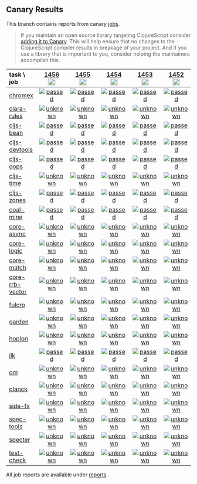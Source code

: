 ## Canary Results

This branch contains reports from canary [jobs](https://github.com/cljs-oss/canary/tree/jobs).

> If you maintain an open source library targeting ClojureScript consider [adding it to Canary](https://github.com/cljs-oss/canary/tree/master#how-to-participate). This will help ensure that no changes to the ClojureScript compiler results in breakage of your project. And if you use a library that is important to you, consider helping the maintainers accomplish this.

[//]: # (begin_overview_table)

| task \ job | <a href="reports/2020/07/03/job-001456-1.10.806-a19f8e04" title="job #1456&#xA;&#xA;job&#xA;&#xA;requested by BinaryAge Bot (@babot) on 2020-07-03T11:04:35Z">1456<br/><img width=20 height=20 src="https://avatars0.githubusercontent.com/u/1476765?v=4&s=60"></a> | <a href="reports/2020/07/02/job-001455-1.10.806-a19f8e04" title="job #1455&#xA;&#xA;job&#xA;&#xA;requested by BinaryAge Bot (@babot) on 2020-07-02T11:04:46Z">1455<br/><img width=20 height=20 src="https://avatars0.githubusercontent.com/u/1476765?v=4&s=60"></a> | <a href="reports/2020/07/01/job-001454-1.10.806-a19f8e04" title="job #1454&#xA;&#xA;job&#xA;&#xA;requested by BinaryAge Bot (@babot) on 2020-07-01T11:04:36Z">1454<br/><img width=20 height=20 src="https://avatars0.githubusercontent.com/u/1476765?v=4&s=60"></a> | <a href="reports/2020/06/30/job-001453-1.10.806-a19f8e04" title="job #1453&#xA;&#xA;job&#xA;&#xA;requested by BinaryAge Bot (@babot) on 2020-06-30T11:04:04Z">1453<br/><img width=20 height=20 src="https://avatars0.githubusercontent.com/u/1476765?v=4&s=60"></a> | <a href="reports/2020/06/29/job-001452-1.10.806-a19f8e04" title="job #1452&#xA;&#xA;job&#xA;&#xA;requested by BinaryAge Bot (@babot) on 2020-06-29T11:04:30Z">1452<br/><img width=20 height=20 src="https://avatars0.githubusercontent.com/u/1476765?v=4&s=60"></a> | <a href="reports/2020/06/28/job-001451-1.10.781-92707a0b" title="job #1451&#xA;&#xA;job&#xA;&#xA;requested by BinaryAge Bot (@babot) on 2020-06-28T11:04:38Z">1451<br/><img width=20 height=20 src="https://avatars0.githubusercontent.com/u/1476765?v=4&s=60"></a> | <a href="reports/2020/06/27/job-001450-1.10.781-92707a0b" title="job #1450&#xA;&#xA;job&#xA;&#xA;requested by BinaryAge Bot (@babot) on 2020-06-27T11:04:36Z">1450<br/><img width=20 height=20 src="https://avatars0.githubusercontent.com/u/1476765?v=4&s=60"></a> | <a href="reports/2020/06/26/job-001449-1.10.781-92707a0b" title="job #1449&#xA;&#xA;job&#xA;&#xA;requested by BinaryAge Bot (@babot) on 2020-06-26T11:04:00Z">1449<br/><img width=20 height=20 src="https://avatars0.githubusercontent.com/u/1476765?v=4&s=60"></a> | <a href="reports/2020/06/25/job-001448-1.10.781-92707a0b" title="job #1448&#xA;&#xA;job&#xA;&#xA;requested by BinaryAge Bot (@babot) on 2020-06-25T11:03:40Z">1448<br/><img width=20 height=20 src="https://avatars0.githubusercontent.com/u/1476765?v=4&s=60"></a> | <a href="reports/2020/06/24/job-001447-1.10.781-92707a0b" title="job #1447&#xA;&#xA;job&#xA;&#xA;requested by BinaryAge Bot (@babot) on 2020-06-24T11:04:19Z">1447<br/><img width=20 height=20 src="https://avatars0.githubusercontent.com/u/1476765?v=4&s=60"></a> |
| :--- | :---: | :---: | :---: | :---: | :---: | :---: | :---: | :---: | :---: | :---: |
| [chromex](https://github.com/binaryage/chromex) | <a href="reports/2020/07/03/job-001456-1.10.806-a19f8e04#-chromex"><img title="passed" src="http://box.binaryage.com/s-passed.svg"><a> | <a href="reports/2020/07/02/job-001455-1.10.806-a19f8e04#-chromex"><img title="passed" src="http://box.binaryage.com/s-passed.svg"><a> | <a href="reports/2020/07/01/job-001454-1.10.806-a19f8e04#-chromex"><img title="passed" src="http://box.binaryage.com/s-passed.svg"><a> | <a href="reports/2020/06/30/job-001453-1.10.806-a19f8e04#-chromex"><img title="passed" src="http://box.binaryage.com/s-passed.svg"><a> | <a href="reports/2020/06/29/job-001452-1.10.806-a19f8e04#-chromex"><img title="passed" src="http://box.binaryage.com/s-passed.svg"><a> | <a href="reports/2020/06/28/job-001451-1.10.781-92707a0b#-chromex"><img title="passed" src="http://box.binaryage.com/s-passed.svg"><a> | <a href="reports/2020/06/27/job-001450-1.10.781-92707a0b#-chromex"><img title="passed" src="http://box.binaryage.com/s-passed.svg"><a> | <a href="reports/2020/06/26/job-001449-1.10.781-92707a0b#-chromex"><img title="passed" src="http://box.binaryage.com/s-passed.svg"><a> | <a href="reports/2020/06/25/job-001448-1.10.781-92707a0b#-chromex"><img title="passed" src="http://box.binaryage.com/s-passed.svg"><a> | <a href="reports/2020/06/24/job-001447-1.10.781-92707a0b#-chromex"><img title="passed" src="http://box.binaryage.com/s-passed.svg"><a> |
| [clara-rules](https://github.com/cerner/clara-rules) | <a href="reports/2020/07/03/job-001456-1.10.806-a19f8e04#-clara-rules"><img title="unknown" src="http://box.binaryage.com/s-unknown.svg"><a> | <a href="reports/2020/07/02/job-001455-1.10.806-a19f8e04#-clara-rules"><img title="unknown" src="http://box.binaryage.com/s-unknown.svg"><a> | <a href="reports/2020/07/01/job-001454-1.10.806-a19f8e04#-clara-rules"><img title="unknown" src="http://box.binaryage.com/s-unknown.svg"><a> | <a href="reports/2020/06/30/job-001453-1.10.806-a19f8e04#-clara-rules"><img title="unknown" src="http://box.binaryage.com/s-unknown.svg"><a> | <a href="reports/2020/06/29/job-001452-1.10.806-a19f8e04#-clara-rules"><img title="unknown" src="http://box.binaryage.com/s-unknown.svg"><a> | <a href="reports/2020/06/28/job-001451-1.10.781-92707a0b#-clara-rules"><img title="unknown" src="http://box.binaryage.com/s-unknown.svg"><a> | <a href="reports/2020/06/27/job-001450-1.10.781-92707a0b#-clara-rules"><img title="unknown" src="http://box.binaryage.com/s-unknown.svg"><a> | <a href="reports/2020/06/26/job-001449-1.10.781-92707a0b#-clara-rules"><img title="unknown" src="http://box.binaryage.com/s-unknown.svg"><a> | <a href="reports/2020/06/25/job-001448-1.10.781-92707a0b#-clara-rules"><img title="unknown" src="http://box.binaryage.com/s-unknown.svg"><a> | <a href="reports/2020/06/24/job-001447-1.10.781-92707a0b#-clara-rules"><img title="unknown" src="http://box.binaryage.com/s-unknown.svg"><a> |
| [cljs-bean](https://github.com/mfikes/cljs-bean) | <a href="reports/2020/07/03/job-001456-1.10.806-a19f8e04#-cljs-bean"><img title="passed" src="http://box.binaryage.com/s-passed.svg"><a> | <a href="reports/2020/07/02/job-001455-1.10.806-a19f8e04#-cljs-bean"><img title="passed" src="http://box.binaryage.com/s-passed.svg"><a> | <a href="reports/2020/07/01/job-001454-1.10.806-a19f8e04#-cljs-bean"><img title="passed" src="http://box.binaryage.com/s-passed.svg"><a> | <a href="reports/2020/06/30/job-001453-1.10.806-a19f8e04#-cljs-bean"><img title="passed" src="http://box.binaryage.com/s-passed.svg"><a> | <a href="reports/2020/06/29/job-001452-1.10.806-a19f8e04#-cljs-bean"><img title="passed" src="http://box.binaryage.com/s-passed.svg"><a> | <a href="reports/2020/06/28/job-001451-1.10.781-92707a0b#-cljs-bean"><img title="passed" src="http://box.binaryage.com/s-passed.svg"><a> | <a href="reports/2020/06/27/job-001450-1.10.781-92707a0b#-cljs-bean"><img title="passed" src="http://box.binaryage.com/s-passed.svg"><a> | <a href="reports/2020/06/26/job-001449-1.10.781-92707a0b#-cljs-bean"><img title="passed" src="http://box.binaryage.com/s-passed.svg"><a> | <a href="reports/2020/06/25/job-001448-1.10.781-92707a0b#-cljs-bean"><img title="passed" src="http://box.binaryage.com/s-passed.svg"><a> | <a href="reports/2020/06/24/job-001447-1.10.781-92707a0b#-cljs-bean"><img title="passed" src="http://box.binaryage.com/s-passed.svg"><a> |
| [cljs-devtools](https://github.com/binaryage/cljs-devtools) | <a href="reports/2020/07/03/job-001456-1.10.806-a19f8e04#-cljs-devtools"><img title="passed" src="http://box.binaryage.com/s-passed.svg"><a> | <a href="reports/2020/07/02/job-001455-1.10.806-a19f8e04#-cljs-devtools"><img title="passed" src="http://box.binaryage.com/s-passed.svg"><a> | <a href="reports/2020/07/01/job-001454-1.10.806-a19f8e04#-cljs-devtools"><img title="passed" src="http://box.binaryage.com/s-passed.svg"><a> | <a href="reports/2020/06/30/job-001453-1.10.806-a19f8e04#-cljs-devtools"><img title="passed" src="http://box.binaryage.com/s-passed.svg"><a> | <a href="reports/2020/06/29/job-001452-1.10.806-a19f8e04#-cljs-devtools"><img title="passed" src="http://box.binaryage.com/s-passed.svg"><a> | <a href="reports/2020/06/28/job-001451-1.10.781-92707a0b#-cljs-devtools"><img title="passed" src="http://box.binaryage.com/s-passed.svg"><a> | <a href="reports/2020/06/27/job-001450-1.10.781-92707a0b#-cljs-devtools"><img title="passed" src="http://box.binaryage.com/s-passed.svg"><a> | <a href="reports/2020/06/26/job-001449-1.10.781-92707a0b#-cljs-devtools"><img title="failed" src="http://box.binaryage.com/s-failed.svg"><a> | <a href="reports/2020/06/25/job-001448-1.10.781-92707a0b#-cljs-devtools"><img title="passed" src="http://box.binaryage.com/s-passed.svg"><a> | <a href="reports/2020/06/24/job-001447-1.10.781-92707a0b#-cljs-devtools"><img title="passed" src="http://box.binaryage.com/s-passed.svg"><a> |
| [cljs-oops](https://github.com/binaryage/cljs-oops) | <a href="reports/2020/07/03/job-001456-1.10.806-a19f8e04#-cljs-oops"><img title="passed" src="http://box.binaryage.com/s-passed.svg"><a> | <a href="reports/2020/07/02/job-001455-1.10.806-a19f8e04#-cljs-oops"><img title="passed" src="http://box.binaryage.com/s-passed.svg"><a> | <a href="reports/2020/07/01/job-001454-1.10.806-a19f8e04#-cljs-oops"><img title="passed" src="http://box.binaryage.com/s-passed.svg"><a> | <a href="reports/2020/06/30/job-001453-1.10.806-a19f8e04#-cljs-oops"><img title="passed" src="http://box.binaryage.com/s-passed.svg"><a> | <a href="reports/2020/06/29/job-001452-1.10.806-a19f8e04#-cljs-oops"><img title="passed" src="http://box.binaryage.com/s-passed.svg"><a> | <a href="reports/2020/06/28/job-001451-1.10.781-92707a0b#-cljs-oops"><img title="passed" src="http://box.binaryage.com/s-passed.svg"><a> | <a href="reports/2020/06/27/job-001450-1.10.781-92707a0b#-cljs-oops"><img title="passed" src="http://box.binaryage.com/s-passed.svg"><a> | <a href="reports/2020/06/26/job-001449-1.10.781-92707a0b#-cljs-oops"><img title="passed" src="http://box.binaryage.com/s-passed.svg"><a> | <a href="reports/2020/06/25/job-001448-1.10.781-92707a0b#-cljs-oops"><img title="passed" src="http://box.binaryage.com/s-passed.svg"><a> | <a href="reports/2020/06/24/job-001447-1.10.781-92707a0b#-cljs-oops"><img title="passed" src="http://box.binaryage.com/s-passed.svg"><a> |
| [cljs-time](https://github.com/andrewmcveigh/cljs-time) | <a href="reports/2020/07/03/job-001456-1.10.806-a19f8e04#-cljs-time"><img title="unknown" src="http://box.binaryage.com/s-unknown.svg"><a> | <a href="reports/2020/07/02/job-001455-1.10.806-a19f8e04#-cljs-time"><img title="unknown" src="http://box.binaryage.com/s-unknown.svg"><a> | <a href="reports/2020/07/01/job-001454-1.10.806-a19f8e04#-cljs-time"><img title="unknown" src="http://box.binaryage.com/s-unknown.svg"><a> | <a href="reports/2020/06/30/job-001453-1.10.806-a19f8e04#-cljs-time"><img title="unknown" src="http://box.binaryage.com/s-unknown.svg"><a> | <a href="reports/2020/06/29/job-001452-1.10.806-a19f8e04#-cljs-time"><img title="unknown" src="http://box.binaryage.com/s-unknown.svg"><a> | <a href="reports/2020/06/28/job-001451-1.10.781-92707a0b#-cljs-time"><img title="unknown" src="http://box.binaryage.com/s-unknown.svg"><a> | <a href="reports/2020/06/27/job-001450-1.10.781-92707a0b#-cljs-time"><img title="unknown" src="http://box.binaryage.com/s-unknown.svg"><a> | <a href="reports/2020/06/26/job-001449-1.10.781-92707a0b#-cljs-time"><img title="unknown" src="http://box.binaryage.com/s-unknown.svg"><a> | <a href="reports/2020/06/25/job-001448-1.10.781-92707a0b#-cljs-time"><img title="unknown" src="http://box.binaryage.com/s-unknown.svg"><a> | <a href="reports/2020/06/24/job-001447-1.10.781-92707a0b#-cljs-time"><img title="unknown" src="http://box.binaryage.com/s-unknown.svg"><a> |
| [cljs-zones](https://github.com/binaryage/cljs-zones) | <a href="reports/2020/07/03/job-001456-1.10.806-a19f8e04#-cljs-zones"><img title="passed" src="http://box.binaryage.com/s-passed.svg"><a> | <a href="reports/2020/07/02/job-001455-1.10.806-a19f8e04#-cljs-zones"><img title="passed" src="http://box.binaryage.com/s-passed.svg"><a> | <a href="reports/2020/07/01/job-001454-1.10.806-a19f8e04#-cljs-zones"><img title="passed" src="http://box.binaryage.com/s-passed.svg"><a> | <a href="reports/2020/06/30/job-001453-1.10.806-a19f8e04#-cljs-zones"><img title="passed" src="http://box.binaryage.com/s-passed.svg"><a> | <a href="reports/2020/06/29/job-001452-1.10.806-a19f8e04#-cljs-zones"><img title="passed" src="http://box.binaryage.com/s-passed.svg"><a> | <a href="reports/2020/06/28/job-001451-1.10.781-92707a0b#-cljs-zones"><img title="passed" src="http://box.binaryage.com/s-passed.svg"><a> | <a href="reports/2020/06/27/job-001450-1.10.781-92707a0b#-cljs-zones"><img title="passed" src="http://box.binaryage.com/s-passed.svg"><a> | <a href="reports/2020/06/26/job-001449-1.10.781-92707a0b#-cljs-zones"><img title="passed" src="http://box.binaryage.com/s-passed.svg"><a> | <a href="reports/2020/06/25/job-001448-1.10.781-92707a0b#-cljs-zones"><img title="passed" src="http://box.binaryage.com/s-passed.svg"><a> | <a href="reports/2020/06/24/job-001447-1.10.781-92707a0b#-cljs-zones"><img title="passed" src="http://box.binaryage.com/s-passed.svg"><a> |
| [coal-mine](https://github.com/mfikes/coal-mine) | <a href="reports/2020/07/03/job-001456-1.10.806-a19f8e04#-coal-mine"><img title="passed" src="http://box.binaryage.com/s-passed.svg"><a> | <a href="reports/2020/07/02/job-001455-1.10.806-a19f8e04#-coal-mine"><img title="passed" src="http://box.binaryage.com/s-passed.svg"><a> | <a href="reports/2020/07/01/job-001454-1.10.806-a19f8e04#-coal-mine"><img title="passed" src="http://box.binaryage.com/s-passed.svg"><a> | <a href="reports/2020/06/30/job-001453-1.10.806-a19f8e04#-coal-mine"><img title="passed" src="http://box.binaryage.com/s-passed.svg"><a> | <a href="reports/2020/06/29/job-001452-1.10.806-a19f8e04#-coal-mine"><img title="passed" src="http://box.binaryage.com/s-passed.svg"><a> | <a href="reports/2020/06/28/job-001451-1.10.781-92707a0b#-coal-mine"><img title="passed" src="http://box.binaryage.com/s-passed.svg"><a> | <a href="reports/2020/06/27/job-001450-1.10.781-92707a0b#-coal-mine"><img title="passed" src="http://box.binaryage.com/s-passed.svg"><a> | <a href="reports/2020/06/26/job-001449-1.10.781-92707a0b#-coal-mine"><img title="passed" src="http://box.binaryage.com/s-passed.svg"><a> | <a href="reports/2020/06/25/job-001448-1.10.781-92707a0b#-coal-mine"><img title="passed" src="http://box.binaryage.com/s-passed.svg"><a> | <a href="reports/2020/06/24/job-001447-1.10.781-92707a0b#-coal-mine"><img title="passed" src="http://box.binaryage.com/s-passed.svg"><a> |
| [core-async](https://github.com/clojure/core.async) | <a href="reports/2020/07/03/job-001456-1.10.806-a19f8e04#-core-async"><img title="unknown" src="http://box.binaryage.com/s-unknown.svg"><a> | <a href="reports/2020/07/02/job-001455-1.10.806-a19f8e04#-core-async"><img title="unknown" src="http://box.binaryage.com/s-unknown.svg"><a> | <a href="reports/2020/07/01/job-001454-1.10.806-a19f8e04#-core-async"><img title="unknown" src="http://box.binaryage.com/s-unknown.svg"><a> | <a href="reports/2020/06/30/job-001453-1.10.806-a19f8e04#-core-async"><img title="unknown" src="http://box.binaryage.com/s-unknown.svg"><a> | <a href="reports/2020/06/29/job-001452-1.10.806-a19f8e04#-core-async"><img title="unknown" src="http://box.binaryage.com/s-unknown.svg"><a> | <a href="reports/2020/06/28/job-001451-1.10.781-92707a0b#-core-async"><img title="unknown" src="http://box.binaryage.com/s-unknown.svg"><a> | <a href="reports/2020/06/27/job-001450-1.10.781-92707a0b#-core-async"><img title="unknown" src="http://box.binaryage.com/s-unknown.svg"><a> | <a href="reports/2020/06/26/job-001449-1.10.781-92707a0b#-core-async"><img title="unknown" src="http://box.binaryage.com/s-unknown.svg"><a> | <a href="reports/2020/06/25/job-001448-1.10.781-92707a0b#-core-async"><img title="unknown" src="http://box.binaryage.com/s-unknown.svg"><a> | <a href="reports/2020/06/24/job-001447-1.10.781-92707a0b#-core-async"><img title="unknown" src="http://box.binaryage.com/s-unknown.svg"><a> |
| [core-logic](https://github.com/clojure/core.logic) | <a href="reports/2020/07/03/job-001456-1.10.806-a19f8e04#-core-logic"><img title="unknown" src="http://box.binaryage.com/s-unknown.svg"><a> | <a href="reports/2020/07/02/job-001455-1.10.806-a19f8e04#-core-logic"><img title="unknown" src="http://box.binaryage.com/s-unknown.svg"><a> | <a href="reports/2020/07/01/job-001454-1.10.806-a19f8e04#-core-logic"><img title="unknown" src="http://box.binaryage.com/s-unknown.svg"><a> | <a href="reports/2020/06/30/job-001453-1.10.806-a19f8e04#-core-logic"><img title="unknown" src="http://box.binaryage.com/s-unknown.svg"><a> | <a href="reports/2020/06/29/job-001452-1.10.806-a19f8e04#-core-logic"><img title="unknown" src="http://box.binaryage.com/s-unknown.svg"><a> | <a href="reports/2020/06/28/job-001451-1.10.781-92707a0b#-core-logic"><img title="unknown" src="http://box.binaryage.com/s-unknown.svg"><a> | <a href="reports/2020/06/27/job-001450-1.10.781-92707a0b#-core-logic"><img title="unknown" src="http://box.binaryage.com/s-unknown.svg"><a> | <a href="reports/2020/06/26/job-001449-1.10.781-92707a0b#-core-logic"><img title="unknown" src="http://box.binaryage.com/s-unknown.svg"><a> | <a href="reports/2020/06/25/job-001448-1.10.781-92707a0b#-core-logic"><img title="unknown" src="http://box.binaryage.com/s-unknown.svg"><a> | <a href="reports/2020/06/24/job-001447-1.10.781-92707a0b#-core-logic"><img title="unknown" src="http://box.binaryage.com/s-unknown.svg"><a> |
| [core-match](https://github.com/clojure/core.match) | <a href="reports/2020/07/03/job-001456-1.10.806-a19f8e04#-core-match"><img title="unknown" src="http://box.binaryage.com/s-unknown.svg"><a> | <a href="reports/2020/07/02/job-001455-1.10.806-a19f8e04#-core-match"><img title="unknown" src="http://box.binaryage.com/s-unknown.svg"><a> | <a href="reports/2020/07/01/job-001454-1.10.806-a19f8e04#-core-match"><img title="unknown" src="http://box.binaryage.com/s-unknown.svg"><a> | <a href="reports/2020/06/30/job-001453-1.10.806-a19f8e04#-core-match"><img title="unknown" src="http://box.binaryage.com/s-unknown.svg"><a> | <a href="reports/2020/06/29/job-001452-1.10.806-a19f8e04#-core-match"><img title="unknown" src="http://box.binaryage.com/s-unknown.svg"><a> | <a href="reports/2020/06/28/job-001451-1.10.781-92707a0b#-core-match"><img title="unknown" src="http://box.binaryage.com/s-unknown.svg"><a> | <a href="reports/2020/06/27/job-001450-1.10.781-92707a0b#-core-match"><img title="unknown" src="http://box.binaryage.com/s-unknown.svg"><a> | <a href="reports/2020/06/26/job-001449-1.10.781-92707a0b#-core-match"><img title="unknown" src="http://box.binaryage.com/s-unknown.svg"><a> | <a href="reports/2020/06/25/job-001448-1.10.781-92707a0b#-core-match"><img title="unknown" src="http://box.binaryage.com/s-unknown.svg"><a> | <a href="reports/2020/06/24/job-001447-1.10.781-92707a0b#-core-match"><img title="unknown" src="http://box.binaryage.com/s-unknown.svg"><a> |
| [core-rrb-vector](https://github.com/clojure/core.rrb-vector) | <a href="reports/2020/07/03/job-001456-1.10.806-a19f8e04#-core-rrb-vector"><img title="unknown" src="http://box.binaryage.com/s-unknown.svg"><a> | <a href="reports/2020/07/02/job-001455-1.10.806-a19f8e04#-core-rrb-vector"><img title="unknown" src="http://box.binaryage.com/s-unknown.svg"><a> | <a href="reports/2020/07/01/job-001454-1.10.806-a19f8e04#-core-rrb-vector"><img title="unknown" src="http://box.binaryage.com/s-unknown.svg"><a> | <a href="reports/2020/06/30/job-001453-1.10.806-a19f8e04#-core-rrb-vector"><img title="unknown" src="http://box.binaryage.com/s-unknown.svg"><a> | <a href="reports/2020/06/29/job-001452-1.10.806-a19f8e04#-core-rrb-vector"><img title="unknown" src="http://box.binaryage.com/s-unknown.svg"><a> | <a href="reports/2020/06/28/job-001451-1.10.781-92707a0b#-core-rrb-vector"><img title="unknown" src="http://box.binaryage.com/s-unknown.svg"><a> | <a href="reports/2020/06/27/job-001450-1.10.781-92707a0b#-core-rrb-vector"><img title="unknown" src="http://box.binaryage.com/s-unknown.svg"><a> | <a href="reports/2020/06/26/job-001449-1.10.781-92707a0b#-core-rrb-vector"><img title="unknown" src="http://box.binaryage.com/s-unknown.svg"><a> | <a href="reports/2020/06/25/job-001448-1.10.781-92707a0b#-core-rrb-vector"><img title="unknown" src="http://box.binaryage.com/s-unknown.svg"><a> | <a href="reports/2020/06/24/job-001447-1.10.781-92707a0b#-core-rrb-vector"><img title="unknown" src="http://box.binaryage.com/s-unknown.svg"><a> |
| [fulcro](https://github.com/fulcrologic/fulcro) | <a href="reports/2020/07/03/job-001456-1.10.806-a19f8e04#-fulcro"><img title="unknown" src="http://box.binaryage.com/s-unknown.svg"><a> | <a href="reports/2020/07/02/job-001455-1.10.806-a19f8e04#-fulcro"><img title="unknown" src="http://box.binaryage.com/s-unknown.svg"><a> | <a href="reports/2020/07/01/job-001454-1.10.806-a19f8e04#-fulcro"><img title="unknown" src="http://box.binaryage.com/s-unknown.svg"><a> | <a href="reports/2020/06/30/job-001453-1.10.806-a19f8e04#-fulcro"><img title="unknown" src="http://box.binaryage.com/s-unknown.svg"><a> | <a href="reports/2020/06/29/job-001452-1.10.806-a19f8e04#-fulcro"><img title="unknown" src="http://box.binaryage.com/s-unknown.svg"><a> | <a href="reports/2020/06/28/job-001451-1.10.781-92707a0b#-fulcro"><img title="unknown" src="http://box.binaryage.com/s-unknown.svg"><a> | <a href="reports/2020/06/27/job-001450-1.10.781-92707a0b#-fulcro"><img title="unknown" src="http://box.binaryage.com/s-unknown.svg"><a> | <a href="reports/2020/06/26/job-001449-1.10.781-92707a0b#-fulcro"><img title="unknown" src="http://box.binaryage.com/s-unknown.svg"><a> | <a href="reports/2020/06/25/job-001448-1.10.781-92707a0b#-fulcro"><img title="unknown" src="http://box.binaryage.com/s-unknown.svg"><a> | <a href="reports/2020/06/24/job-001447-1.10.781-92707a0b#-fulcro"><img title="unknown" src="http://box.binaryage.com/s-unknown.svg"><a> |
| [garden](https://github.com/noprompt/garden) | <a href="reports/2020/07/03/job-001456-1.10.806-a19f8e04#-garden"><img title="unknown" src="http://box.binaryage.com/s-unknown.svg"><a> | <a href="reports/2020/07/02/job-001455-1.10.806-a19f8e04#-garden"><img title="unknown" src="http://box.binaryage.com/s-unknown.svg"><a> | <a href="reports/2020/07/01/job-001454-1.10.806-a19f8e04#-garden"><img title="unknown" src="http://box.binaryage.com/s-unknown.svg"><a> | <a href="reports/2020/06/30/job-001453-1.10.806-a19f8e04#-garden"><img title="unknown" src="http://box.binaryage.com/s-unknown.svg"><a> | <a href="reports/2020/06/29/job-001452-1.10.806-a19f8e04#-garden"><img title="unknown" src="http://box.binaryage.com/s-unknown.svg"><a> | <a href="reports/2020/06/28/job-001451-1.10.781-92707a0b#-garden"><img title="unknown" src="http://box.binaryage.com/s-unknown.svg"><a> | <a href="reports/2020/06/27/job-001450-1.10.781-92707a0b#-garden"><img title="unknown" src="http://box.binaryage.com/s-unknown.svg"><a> | <a href="reports/2020/06/26/job-001449-1.10.781-92707a0b#-garden"><img title="unknown" src="http://box.binaryage.com/s-unknown.svg"><a> | <a href="reports/2020/06/25/job-001448-1.10.781-92707a0b#-garden"><img title="unknown" src="http://box.binaryage.com/s-unknown.svg"><a> | <a href="reports/2020/06/24/job-001447-1.10.781-92707a0b#-garden"><img title="unknown" src="http://box.binaryage.com/s-unknown.svg"><a> |
| [hoplon](https://github.com/hoplon/hoplon) | <a href="reports/2020/07/03/job-001456-1.10.806-a19f8e04#-hoplon"><img title="unknown" src="http://box.binaryage.com/s-unknown.svg"><a> | <a href="reports/2020/07/02/job-001455-1.10.806-a19f8e04#-hoplon"><img title="unknown" src="http://box.binaryage.com/s-unknown.svg"><a> | <a href="reports/2020/07/01/job-001454-1.10.806-a19f8e04#-hoplon"><img title="unknown" src="http://box.binaryage.com/s-unknown.svg"><a> | <a href="reports/2020/06/30/job-001453-1.10.806-a19f8e04#-hoplon"><img title="unknown" src="http://box.binaryage.com/s-unknown.svg"><a> | <a href="reports/2020/06/29/job-001452-1.10.806-a19f8e04#-hoplon"><img title="unknown" src="http://box.binaryage.com/s-unknown.svg"><a> | <a href="reports/2020/06/28/job-001451-1.10.781-92707a0b#-hoplon"><img title="unknown" src="http://box.binaryage.com/s-unknown.svg"><a> | <a href="reports/2020/06/27/job-001450-1.10.781-92707a0b#-hoplon"><img title="unknown" src="http://box.binaryage.com/s-unknown.svg"><a> | <a href="reports/2020/06/26/job-001449-1.10.781-92707a0b#-hoplon"><img title="unknown" src="http://box.binaryage.com/s-unknown.svg"><a> | <a href="reports/2020/06/25/job-001448-1.10.781-92707a0b#-hoplon"><img title="unknown" src="http://box.binaryage.com/s-unknown.svg"><a> | <a href="reports/2020/06/24/job-001447-1.10.781-92707a0b#-hoplon"><img title="unknown" src="http://box.binaryage.com/s-unknown.svg"><a> |
| [ilk](https://github.com/mfikes/ilk) | <a href="reports/2020/07/03/job-001456-1.10.806-a19f8e04#-ilk"><img title="passed" src="http://box.binaryage.com/s-passed.svg"><a> | <a href="reports/2020/07/02/job-001455-1.10.806-a19f8e04#-ilk"><img title="passed" src="http://box.binaryage.com/s-passed.svg"><a> | <a href="reports/2020/07/01/job-001454-1.10.806-a19f8e04#-ilk"><img title="passed" src="http://box.binaryage.com/s-passed.svg"><a> | <a href="reports/2020/06/30/job-001453-1.10.806-a19f8e04#-ilk"><img title="passed" src="http://box.binaryage.com/s-passed.svg"><a> | <a href="reports/2020/06/29/job-001452-1.10.806-a19f8e04#-ilk"><img title="passed" src="http://box.binaryage.com/s-passed.svg"><a> | <a href="reports/2020/06/28/job-001451-1.10.781-92707a0b#-ilk"><img title="passed" src="http://box.binaryage.com/s-passed.svg"><a> | <a href="reports/2020/06/27/job-001450-1.10.781-92707a0b#-ilk"><img title="passed" src="http://box.binaryage.com/s-passed.svg"><a> | <a href="reports/2020/06/26/job-001449-1.10.781-92707a0b#-ilk"><img title="passed" src="http://box.binaryage.com/s-passed.svg"><a> | <a href="reports/2020/06/25/job-001448-1.10.781-92707a0b#-ilk"><img title="passed" src="http://box.binaryage.com/s-passed.svg"><a> | <a href="reports/2020/06/24/job-001447-1.10.781-92707a0b#-ilk"><img title="passed" src="http://box.binaryage.com/s-passed.svg"><a> |
| [om](https://github.com/omcljs/om) | <a href="reports/2020/07/03/job-001456-1.10.806-a19f8e04#-om"><img title="unknown" src="http://box.binaryage.com/s-unknown.svg"><a> | <a href="reports/2020/07/02/job-001455-1.10.806-a19f8e04#-om"><img title="unknown" src="http://box.binaryage.com/s-unknown.svg"><a> | <a href="reports/2020/07/01/job-001454-1.10.806-a19f8e04#-om"><img title="unknown" src="http://box.binaryage.com/s-unknown.svg"><a> | <a href="reports/2020/06/30/job-001453-1.10.806-a19f8e04#-om"><img title="unknown" src="http://box.binaryage.com/s-unknown.svg"><a> | <a href="reports/2020/06/29/job-001452-1.10.806-a19f8e04#-om"><img title="unknown" src="http://box.binaryage.com/s-unknown.svg"><a> | <a href="reports/2020/06/28/job-001451-1.10.781-92707a0b#-om"><img title="unknown" src="http://box.binaryage.com/s-unknown.svg"><a> | <a href="reports/2020/06/27/job-001450-1.10.781-92707a0b#-om"><img title="unknown" src="http://box.binaryage.com/s-unknown.svg"><a> | <a href="reports/2020/06/26/job-001449-1.10.781-92707a0b#-om"><img title="unknown" src="http://box.binaryage.com/s-unknown.svg"><a> | <a href="reports/2020/06/25/job-001448-1.10.781-92707a0b#-om"><img title="unknown" src="http://box.binaryage.com/s-unknown.svg"><a> | <a href="reports/2020/06/24/job-001447-1.10.781-92707a0b#-om"><img title="unknown" src="http://box.binaryage.com/s-unknown.svg"><a> |
| [planck](https://github.com/planck-repl/planck) | <a href="reports/2020/07/03/job-001456-1.10.806-a19f8e04#-planck"><img title="unknown" src="http://box.binaryage.com/s-unknown.svg"><a> | <a href="reports/2020/07/02/job-001455-1.10.806-a19f8e04#-planck"><img title="unknown" src="http://box.binaryage.com/s-unknown.svg"><a> | <a href="reports/2020/07/01/job-001454-1.10.806-a19f8e04#-planck"><img title="unknown" src="http://box.binaryage.com/s-unknown.svg"><a> | <a href="reports/2020/06/30/job-001453-1.10.806-a19f8e04#-planck"><img title="unknown" src="http://box.binaryage.com/s-unknown.svg"><a> | <a href="reports/2020/06/29/job-001452-1.10.806-a19f8e04#-planck"><img title="unknown" src="http://box.binaryage.com/s-unknown.svg"><a> | <a href="reports/2020/06/28/job-001451-1.10.781-92707a0b#-planck"><img title="unknown" src="http://box.binaryage.com/s-unknown.svg"><a> | <a href="reports/2020/06/27/job-001450-1.10.781-92707a0b#-planck"><img title="unknown" src="http://box.binaryage.com/s-unknown.svg"><a> | <a href="reports/2020/06/26/job-001449-1.10.781-92707a0b#-planck"><img title="unknown" src="http://box.binaryage.com/s-unknown.svg"><a> | <a href="reports/2020/06/25/job-001448-1.10.781-92707a0b#-planck"><img title="unknown" src="http://box.binaryage.com/s-unknown.svg"><a> | <a href="reports/2020/06/24/job-001447-1.10.781-92707a0b#-planck"><img title="unknown" src="http://box.binaryage.com/s-unknown.svg"><a> |
| [side-fx](https://github.com/cljsrn/side-fx) | <a href="reports/2020/07/03/job-001456-1.10.806-a19f8e04#-side-fx"><img title="unknown" src="http://box.binaryage.com/s-unknown.svg"><a> | <a href="reports/2020/07/02/job-001455-1.10.806-a19f8e04#-side-fx"><img title="unknown" src="http://box.binaryage.com/s-unknown.svg"><a> | <a href="reports/2020/07/01/job-001454-1.10.806-a19f8e04#-side-fx"><img title="unknown" src="http://box.binaryage.com/s-unknown.svg"><a> | <a href="reports/2020/06/30/job-001453-1.10.806-a19f8e04#-side-fx"><img title="unknown" src="http://box.binaryage.com/s-unknown.svg"><a> | <a href="reports/2020/06/29/job-001452-1.10.806-a19f8e04#-side-fx"><img title="unknown" src="http://box.binaryage.com/s-unknown.svg"><a> | <a href="reports/2020/06/28/job-001451-1.10.781-92707a0b#-side-fx"><img title="unknown" src="http://box.binaryage.com/s-unknown.svg"><a> | <a href="reports/2020/06/27/job-001450-1.10.781-92707a0b#-side-fx"><img title="unknown" src="http://box.binaryage.com/s-unknown.svg"><a> | <a href="reports/2020/06/26/job-001449-1.10.781-92707a0b#-side-fx"><img title="unknown" src="http://box.binaryage.com/s-unknown.svg"><a> | <a href="reports/2020/06/25/job-001448-1.10.781-92707a0b#-side-fx"><img title="unknown" src="http://box.binaryage.com/s-unknown.svg"><a> | <a href="reports/2020/06/24/job-001447-1.10.781-92707a0b#-side-fx"><img title="unknown" src="http://box.binaryage.com/s-unknown.svg"><a> |
| [spec-tools](https://github.com/metosin/spec-tools) | <a href="reports/2020/07/03/job-001456-1.10.806-a19f8e04#-spec-tools"><img title="unknown" src="http://box.binaryage.com/s-unknown.svg"><a> | <a href="reports/2020/07/02/job-001455-1.10.806-a19f8e04#-spec-tools"><img title="unknown" src="http://box.binaryage.com/s-unknown.svg"><a> | <a href="reports/2020/07/01/job-001454-1.10.806-a19f8e04#-spec-tools"><img title="unknown" src="http://box.binaryage.com/s-unknown.svg"><a> | <a href="reports/2020/06/30/job-001453-1.10.806-a19f8e04#-spec-tools"><img title="unknown" src="http://box.binaryage.com/s-unknown.svg"><a> | <a href="reports/2020/06/29/job-001452-1.10.806-a19f8e04#-spec-tools"><img title="unknown" src="http://box.binaryage.com/s-unknown.svg"><a> | <a href="reports/2020/06/28/job-001451-1.10.781-92707a0b#-spec-tools"><img title="unknown" src="http://box.binaryage.com/s-unknown.svg"><a> | <a href="reports/2020/06/27/job-001450-1.10.781-92707a0b#-spec-tools"><img title="unknown" src="http://box.binaryage.com/s-unknown.svg"><a> | <a href="reports/2020/06/26/job-001449-1.10.781-92707a0b#-spec-tools"><img title="unknown" src="http://box.binaryage.com/s-unknown.svg"><a> | <a href="reports/2020/06/25/job-001448-1.10.781-92707a0b#-spec-tools"><img title="unknown" src="http://box.binaryage.com/s-unknown.svg"><a> | <a href="reports/2020/06/24/job-001447-1.10.781-92707a0b#-spec-tools"><img title="unknown" src="http://box.binaryage.com/s-unknown.svg"><a> |
| [specter](https://github.com/nathanmarz/specter) | <a href="reports/2020/07/03/job-001456-1.10.806-a19f8e04#-specter"><img title="unknown" src="http://box.binaryage.com/s-unknown.svg"><a> | <a href="reports/2020/07/02/job-001455-1.10.806-a19f8e04#-specter"><img title="unknown" src="http://box.binaryage.com/s-unknown.svg"><a> | <a href="reports/2020/07/01/job-001454-1.10.806-a19f8e04#-specter"><img title="unknown" src="http://box.binaryage.com/s-unknown.svg"><a> | <a href="reports/2020/06/30/job-001453-1.10.806-a19f8e04#-specter"><img title="unknown" src="http://box.binaryage.com/s-unknown.svg"><a> | <a href="reports/2020/06/29/job-001452-1.10.806-a19f8e04#-specter"><img title="unknown" src="http://box.binaryage.com/s-unknown.svg"><a> | <a href="reports/2020/06/28/job-001451-1.10.781-92707a0b#-specter"><img title="unknown" src="http://box.binaryage.com/s-unknown.svg"><a> | <a href="reports/2020/06/27/job-001450-1.10.781-92707a0b#-specter"><img title="unknown" src="http://box.binaryage.com/s-unknown.svg"><a> | <a href="reports/2020/06/26/job-001449-1.10.781-92707a0b#-specter"><img title="unknown" src="http://box.binaryage.com/s-unknown.svg"><a> | <a href="reports/2020/06/25/job-001448-1.10.781-92707a0b#-specter"><img title="unknown" src="http://box.binaryage.com/s-unknown.svg"><a> | <a href="reports/2020/06/24/job-001447-1.10.781-92707a0b#-specter"><img title="unknown" src="http://box.binaryage.com/s-unknown.svg"><a> |
| [test-check](https://github.com/clojure/test.check) | <a href="reports/2020/07/03/job-001456-1.10.806-a19f8e04#-test-check"><img title="unknown" src="http://box.binaryage.com/s-unknown.svg"><a> | <a href="reports/2020/07/02/job-001455-1.10.806-a19f8e04#-test-check"><img title="unknown" src="http://box.binaryage.com/s-unknown.svg"><a> | <a href="reports/2020/07/01/job-001454-1.10.806-a19f8e04#-test-check"><img title="unknown" src="http://box.binaryage.com/s-unknown.svg"><a> | <a href="reports/2020/06/30/job-001453-1.10.806-a19f8e04#-test-check"><img title="unknown" src="http://box.binaryage.com/s-unknown.svg"><a> | <a href="reports/2020/06/29/job-001452-1.10.806-a19f8e04#-test-check"><img title="unknown" src="http://box.binaryage.com/s-unknown.svg"><a> | <a href="reports/2020/06/28/job-001451-1.10.781-92707a0b#-test-check"><img title="unknown" src="http://box.binaryage.com/s-unknown.svg"><a> | <a href="reports/2020/06/27/job-001450-1.10.781-92707a0b#-test-check"><img title="unknown" src="http://box.binaryage.com/s-unknown.svg"><a> | <a href="reports/2020/06/26/job-001449-1.10.781-92707a0b#-test-check"><img title="unknown" src="http://box.binaryage.com/s-unknown.svg"><a> | <a href="reports/2020/06/25/job-001448-1.10.781-92707a0b#-test-check"><img title="unknown" src="http://box.binaryage.com/s-unknown.svg"><a> | <a href="reports/2020/06/24/job-001447-1.10.781-92707a0b#-test-check"><img title="unknown" src="http://box.binaryage.com/s-unknown.svg"><a> |

[//]: # (end_overview_table)

All job reports are available under [reports](reports).
